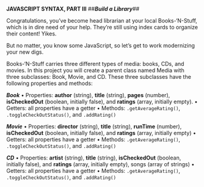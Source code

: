 **JAVASCRIPT SYNTAX, PART III** ##**_Build a Library_**##

Congratulations, you’ve become head librarian at your local Books-‘N-Stuff, which is in dire need of your help. They’re still using index cards to organize their content! Yikes.

But no matter, you know some JavaScript, so let’s get to work modernizing your new digs.

Books-‘N-Stuff carries three different types of media: books, CDs, and movies. In this project you will create a parent class named Media with three subclasses: Book, Movie, and CD. These three subclasses have the following properties and methods:

**_Book_**
• Properties: **author** (string), **title** (string), **pages** (number), **isCheckedOut** (boolean, initially false), and **ratings** (array, initially empty).
• Getters: all properties have a getter
• Methods: `.getAverageRating()`, `.toggleCheckOutStatus()`, and `.addRating()`

**_Movie_**
• Properties: **director** (string), **title** (string), **runTime** (number), **isCheckedOut** (boolean, initially false), and **ratings** (array, initially empty)
• Getters: all properties have a getter
• Methods: `.getAverageRating()`, `.toggleCheckOutStatus()`, and `.addRating()`

**_CD_**
• Properties: **artist** (string), **title** (string), **isCheckedOut** (boolean, initially false), and **ratings** (array, initially empty), songs (array of strings)
• Getters: all properties have a getter
• Methods: `.getAverageRating()`, `.toggleCheckOutStatus()`, and `.addRating()`
